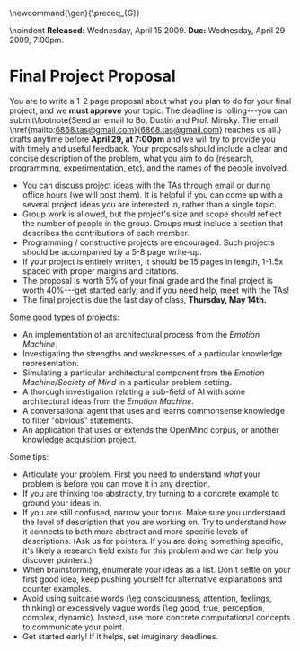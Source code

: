 \newcommand{\gen}{\preceq_{G}}

\noindent **Released:**  Wednesday, April 15 2009.  **Due:** Wednesday, April 29 2009, 7:00pm.


# Final Project Proposal #



You are to write a 1-2 page proposal about what you plan to do for your final project, and we **must approve** your topic.  The deadline is rolling---you can submit\footnote{Send an email to Bo, Dustin and Prof. Minsky.  The email \href{mailto:6868.tas@gmail.com}{6868.tas@gmail.com} reaches us all.} drafts anytime before **April 29, at 7:00pm** and we will try to provide you with timely and useful feedback.   Your proposals should include a clear and concise description of the problem, what you aim to do (research, programming, experimentation, etc), and the names of the people involved.

- You can discuss project ideas with the TAs through email or during office hours (we will post them). It is helpful if you can come up with a several project ideas you are interested in, rather than a single topic.
- Group work is allowed, but the project's size and scope should reflect the number of people in the group.  Groups must include a section that describes the contributions of each member.
- Programming / constructive projects are encouraged.  Such projects should be accompanied by a 5-8 page write-up.
- If your project is entirely written, it should be 15 pages in length, 1-1.5x spaced with proper margins and citations.
- The proposal is worth 5\% of your final grade and the final project is worth 40\%---get started early, and if you need help, meet with the TAs! 
- The final project is due the last day of class, **Thursday, May 14th.**

Some good types of projects:

- An implementation of an architectural process from the *Emotion Machine*.
- Investigating the strengths and weaknesses of a particular knowledge representation.
- Simulating a particular architectural component from the *Emotion Machine/Society of Mind* in a particular problem setting.
- A thorough investigation relating a sub-field of AI with some architectural ideas from the *Emotion Machine*. 
- A conversational agent that uses and learns commonsense knowledge to filter "obvious" statements.
- An application that uses or extends the OpenMind corpus, or another knowledge acquisition project.

Some tips:

- Articulate your problem.  First you need to understand *what* your problem is before you can move it in any direction.
- If you are thinking too abstractly, try turning to a concrete example to ground your ideas in. 
- If you are still confused, narrow your focus.  Make sure you understand the level of description that you are working on.  Try to understand how it connects to both more abstract and more specific levels of descriptions.  (Ask us for pointers.  If you are doing something specific, it's likely a research field exists for this problem and we can help you discover pointers.)
- When brainstorming, enumerate your ideas as a list.  Don't settle on your first good idea, keep pushing yourself for alternative explanations and counter examples.
- Avoid using suitcase words (\eg consciousness, attention, feelings, thinking) or excessively vague words (\eg good, true, perception, complex, dynamic).  Instead, use more concrete computational concepts to communicate your point.
- Get started early!  If it helps, set imaginary deadlines.  
